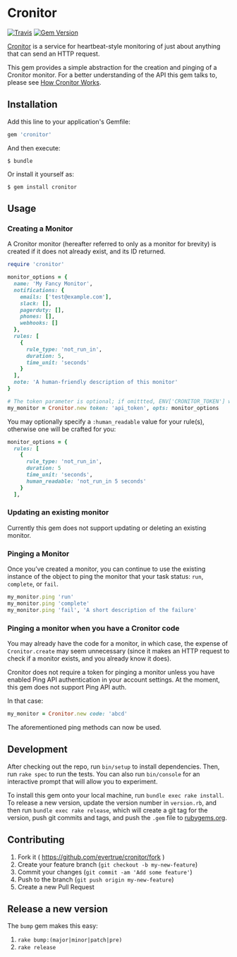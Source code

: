 # Cronitor

[![Travis](https://img.shields.io/travis/evertrue/cronitor.svg)](https://travis-ci.org/evertrue/cronitor)
[![Gem Version](https://badge.fury.io/rb/cronitor.svg)](https://badge.fury.io/rb/cronitor)

[Cronitor](https://cronitor.io/) is a service for heartbeat-style monitoring of just about anything that can send an HTTP request.

This gem provides a simple abstraction for the creation and pinging of a Cronitor monitor. For a better understanding of the API this gem talks to, please see [How Cronitor Works](https://cronitor.io/help/how-cronitor-works).

## Installation

Add this line to your application's Gemfile:

```ruby
gem 'cronitor'
```

And then execute:

    $ bundle

Or install it yourself as:

    $ gem install cronitor

## Usage

### Creating a Monitor

A Cronitor monitor (hereafter referred to only as a monitor for brevity) is created if it does not already exist, and its ID returned.

```ruby
require 'cronitor'

monitor_options = {
  name: 'My Fancy Monitor',
  notifications: {
    emails: ['test@example.com'],
    slack: [],
    pagerduty: [],
    phones: [],
    webhooks: []
  },
  rules: [
    {
      rule_type: 'not_run_in',
      duration: 5,
      time_unit: 'seconds'
    }
  ],
  note: 'A human-friendly description of this monitor'
}

# The token parameter is optional; if omittted, ENV['CRONITOR_TOKEN'] will be used
my_monitor = Cronitor.new token: 'api_token', opts: monitor_options
```

You may optionally specify a `:human_readable` value for your rule(s), otherwise one will be crafted for you:

```ruby
monitor_options = {
  rules: [
    {
      rule_type: 'not_run_in',
      duration: 5
      time_unit: 'seconds',
      human_readable: 'not_run_in 5 seconds'
    }
  ],
```

### Updating an existing monitor

Currently this gem does not support updating or deleting an existing monitor.

### Pinging a Monitor

Once you’ve created a monitor, you can continue to use the existing instance of the object to ping the monitor that your task status: `run`, `complete`, or `fail`.

```ruby
my_monitor.ping 'run'
my_monitor.ping 'complete'
my_monitor.ping 'fail', 'A short description of the failure'
```

### Pinging a monitor when you have a Cronitor code

You may already have the code for a monitor, in which case, the expense of `Cronitor.create` may seem unnecessary (since it makes an HTTP request to check if a monitor exists, and you already know it does).

Cronitor does not require a token for pinging a monitor unless you have enabled Ping API authentication in your account settings. At the moment, this gem does not support Ping API auth.

In that case:

```ruby
my_monitor = Cronitor.new code: 'abcd'
```

The aforementioned ping methods can now be used.

## Development

After checking out the repo, run `bin/setup` to install dependencies. Then, run `rake spec` to run the tests. You can also run `bin/console` for an interactive prompt that will allow you to experiment.

To install this gem onto your local machine, run `bundle exec rake install`. To release a new version, update the version number in `version.rb`, and then run `bundle exec rake release`, which will create a git tag for the version, push git commits and tags, and push the `.gem` file to [rubygems.org](https://rubygems.org).

## Contributing

1. Fork it ( https://github.com/evertrue/cronitor/fork )
2. Create your feature branch (`git checkout -b my-new-feature`)
3. Commit your changes (`git commit -am 'Add some feature'`)
4. Push to the branch (`git push origin my-new-feature`)
5. Create a new Pull Request

## Release a new version

The `bump` gem makes this easy:

1. `rake bump:(major|minor|patch|pre)`
2. `rake release`
